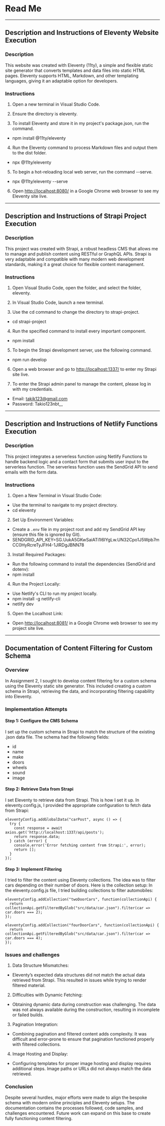# Read Me

---

## Description and Instructions of Eleventy Website Execution

### Description

This website was created with Eleventy (11ty), a simple and flexible static site generator that converts templates and data files into static HTML pages. Eleventy supports HTML, Markdown, and other templating languages, giving it an adaptable option for developers.

### Instructions

1. Open a new terminal in Visual Studio Code.

2. Ensure the directory is eleventy.

3. To install Eleventy and store it in my project's package.json, run the command.

- npm install @11ty/eleventy

4. Run the Eleventy command to process Markdown files and output them to the dist folder.

- npx @11ty/eleventy

5. To begin a hot-reloading local web server, run the command --serve.

- npx @11ty/eleventy --serve

6. Open <http://localhost:8080/> in a Google Chrome web browser to see my Eleventy site live.

---

## Description and Instructions of Strapi Project Execution

### Description

This project was created with Strapi, a robust headless CMS that allows me to manage and publish content using RESTful or GraphQL APIs. Strapi is very adaptable and compatible with many modern web development standards, making it a great choice for flexible content management.

### Instructions

1. Open Visual Studio Code, open the folder, and select the folder, eleventy.

2. In Visual Studio Code, launch a new terminal.

3. Use the cd command to change the directory to strapi-project.

- cd strapi-project

4. Run the specified command to install every important component.

- npm install

5. To begin the Strapi development server, use the following command.

- npm run develop

6. Open a web browser and go to <http://localhost:1337/> to enter my Strapi site live.

7. To enter the Strapi admin panel to manage the content, please log in with my credentials.

- Email: takik123@gmail.com
- Password: Takio123nbt,,,

---

## Description and Instructions of Netlify Functions Execution

### Description

This project integrates a serverless function using Netlify Functions to handle backend logic and a contact form that submits user input to the serverless function. The serverless function uses the SendGrid API to send emails with the form data.

### Instructions

1. Open a New Terminal in Visual Studio Code:

- Use the terminal to navigate to my project directory.
- cd eleventy

2. Set Up Environment Variables:

- Create a `.env` file in my project root and add my SendGrid API key (ensure this file is ignored by Git).
- SENDGRID_API_KEY=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

3. Install Required Packages:

- Run the following command to install the dependencies (SendGrid and dotenv):
- npm install

4. Run the Project Locally:

- Use Netlify's CLI to run my project locally.
- npm install -g netlify-cli
- netlify dev

5. Open the Localhost Link:

- Open <http://localhost:8081/> in a Google Chrome web browser to see my project site live.

---

## Documentation of Content Filtering for Custom Schema

### Overview

In Assignment 2, I sought to develop content filtering for a custom schema using the Eleventy static site generator. This included creating a custom schema in Strapi, retrieving the data, and incorporating filtering capability into Eleventy.

### Implementation Attempts

#### Step 1: Configure the CMS Schema

I set up the custom schema in Strapi to match the structure of the existing .json data file. The schema had the following fields:

- id
- name
- make
- doors
- wheels
- sound
- image

#### Step 2: Retrieve Data from Strapi

I set Eleventy to retrieve data from Strapi. This is how I set it up.
In eleventy.config.js, I provided the appropriate configuration to fetch data from Strapi:

```
eleventyConfig.addGlobalData("carPost", async () => {
  try {
    const response = await axios.get('http://localhost:1337/api/posts');
    return response.data;
  } catch (error) {
    console.error('Error fetching content from Strapi:', error);
    return [];
  }
});
```

#### Step 3: Implement Filtering

I tried to filter the content using Eleventy collections. The idea was to filter cars depending on their number of doors. Here is the collection setup:
In the eleventy.config.js file, I tried building collections to filter automobiles:

```
eleventyConfig.addCollection("twoDoorCars", function(collectionApi) {
  return collectionApi.getFilteredByGlob("src/data/car.json").filter(car => car.doors === 2);
});

eleventyConfig.addCollection("fourDoorCars", function(collectionApi) {
  return collectionApi.getFilteredByGlob("src/data/car.json").filter(car => car.doors === 4);
});
```

### Issues and challenges

1. Data Structure Mismatches:

- Eleventy’s expected data structures did not match the actual data retrieved from Strapi. This resulted in issues while trying to render filtered material.

2. Difficulties with Dynamic Fetching:

- Obtaining dynamic data during construction was challenging. The data was not always available during the construction, resulting in incomplete or failed builds.

3. Pagination Integration:

- Combining pagination and filtered content adds complexity. It was difficult and error-prone to ensure that pagination functioned properly with filtered collections.

4. Image Hosting and Display:

- Configuring templates for proper image hosting and display requires additional steps. Image paths or URLs did not always match the data retrieved.

### Conclusion

Despite several hurdles, major efforts were made to align the bespoke schema with modern online principles and Eleventy setups. The documentation contains the processes followed, code samples, and challenges encountered. Future work can expand on this base to create fully functioning content filtering.
